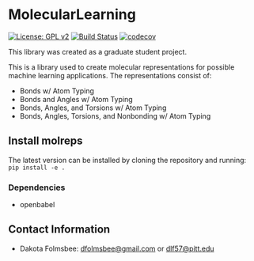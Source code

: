 # MolecularLearning
[![License: GPL v2](https://img.shields.io/badge/License-GPL%20v2-blue.svg)](https://www.gnu.org/licenses/old-licenses/gpl-2.0.en.html)
[![Build Status](https://travis-ci.org/dlf57/MolecularLearning.svg?branch=master)](https://travis-ci.org/dlf57/MolecularLearning)
[![codecov](https://codecov.io/gh/dlf57/MolecularLearning/branch/master/graph/badge.svg)](https://codecov.io/gh/dlf57/MolecularLearning)

This library was created as a graduate student project.

This is a library used to create molecular representations for possible machine learning applications. The representations consist of:  
 - Bonds w/ Atom Typing
 - Bonds and Angles w/ Atom Typing
 - Bonds, Angles, and Torsions w/ Atom Typing
 - Bonds, Angles, Torsions, and Nonbonding w/ Atom Typing

## Install molreps 
The latest version can be installed by cloning the repository and running:  
```pip install -e .```

### Dependencies
 - openbabel 

## Contact Information
 - Dakota Folmsbee: dfolmsbee@gmail.com or dlf57@pitt.edu
